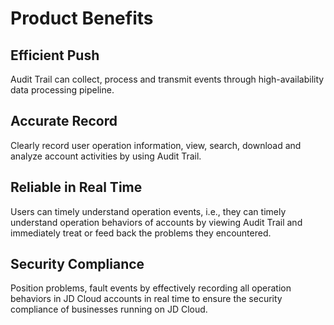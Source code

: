 # Product Benefits

## Efficient Push

Audit Trail can collect, process and transmit events through high-availability data processing pipeline.
## Accurate Record

Clearly record user operation information, view, search, download and analyze account activities by using Audit Trail.
## Reliable in Real Time

Users can timely understand operation events, i.e., they can timely understand operation behaviors of accounts by viewing Audit Trail and immediately treat or feed back the problems they encountered.
## Security Compliance

Position problems, fault events by effectively recording all operation behaviors in JD Cloud accounts in real time to ensure the security compliance of businesses running on JD Cloud.
